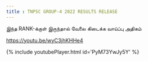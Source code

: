 ```yaml
---
title : TNPSC GROUP-4 2022 RESULTS RELEASE
---
```


இந்த RANK-க்குள் இருந்தால் வேலை கிடைக்க வாய்ப்பு அதிகம் 

https://youtu.be/wyC3jhKHHe4



{% include youtubePlayer.html id='PyM73YwJy5Y' %}
